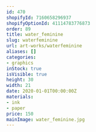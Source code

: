 ```yaml
---
id: 470
shopifyId: 7160658296937
shopifyOptionId: 41114783776873
order: 89
title: water_feminine
slug: waterfeminine
url: art-works/waterfeminine
aliases: []
categories:
- graphics
inStock: true
isVisible: true
height: 30
width: 21
date: 2020-01-01T00:00:00Z
materials:
- ink
- paper
price: 150
mainImage: water_feminine.jpg
---
```

